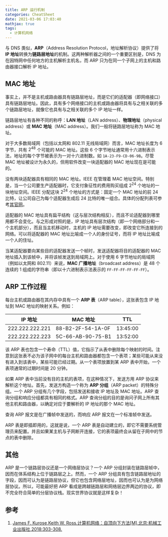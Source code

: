 ```yaml
---
title: ARP 运行机制
categories: CheatSheet
date: 2021-03-06 17:03:40
mathjax: true
tags:
  - 计算机网络
---
```


与 DNS 类似，**ARP**（Address Resolution Protocol，地址解析协议）提供了将 **IP 地址**转换为**链路层地址**的机制。这两种解析器之间的一个重要区别是，DNS 为在因特网中任何地方的主机解析主机名，而 ARP 只为在同一个子网上的主机和路由器接口解析 IP 地址。

<!-- more -->

## MAC 地址

事实上，并不是主机或路由器具有链路层地址，而是它们的适配器（即网络接口）具有链路层地址。因此，具有多个网络接口的主机或路由器将具有与之相关联的多个链路层地址，就像它也具有与之相关联的多个 IP 地址一样。

链路层地址有各种不同的称呼：**LAN 地址**（LAN address）、**物理地址**（physical address）或 **MAC 地址**（MAC address）。我们一般将链路层地址称为 MAC 地址。

对于大多数局域网（包括以太网和 802.11 无线局域网）而言，MAC 地址长度为 6 字节，共有 $2^{48}$ 个可能的 MAC 地址。这些 6 个字节地址通常用十六进制表示法，地址的每个字节被表示为一对十六进制数。如 `1A-23-F9-CD-06-9B`。尽管 MAC 地址被设计为永久的，但用软件改变一块适配器的 MAC 地址现在是可能的。

没有两块适配器具有相同的 MAC 地址。IEEE 在管理着 MAC 地址空间。特别是，当一个公司要生产适配器时，它支付象征性的费用购买组成 $2^{24}$ 个地址的一块地址空间。IEEE 分配这块 $2^{24}$ 个地址的方式是：固定一个 MAC 地址的前 24 比特，让公司自己为每个适配器生成后 24 比特的唯一组合。具体的分配列表可参考[其官网](http://standards-oui.ieee.org/oui/oui.txt)。

适配器的 MAC 地址具有扁平结构（这与层次结构相反），而且不论适配器到哪里用都不会变化。与之形成对照的是，IP 地址具有层次结构（即一个网络部分和一个主机部分），而且当主机移动时，主机的 IP 地址需要改变，即改变它所连接到的网络。可以将适配器的 MAC 地址比喻成一个人的身份证号，而将 IP 地址比喻成一个人的住址。

当某适配器要向某些目的适配器发送一个帧时，发送适配器将目的适配器的 MAC 地址插入到该帧中，并将该帧发送到局域网上。对于使用 6 字节地址的局域网（例如以太网和 802.11）来说，**MAC 广播地址**（broadcast address）是 48 个连续的 1 组成的字符串（即以十六进制表示法表示的 `FF-FF-FF-FF-FF-FF`）。

## ARP 工作过程

每台主机或路由器在其内存中具有一个 **ARP 表**（ARP table），这张表包含 IP 地址到 MAC 地址的映射关系。例如：

IP 地址 | MAC 地址 | TTL
--- | --- | ---
222.222.222.221 | 88-B2-2F-54-1A-0F | 13:45:00
222.222.222.223 | 5C-66-AB-90-75-B1 | 13:52:00

该 ARP 表也包含一个寿命（TTL）值，它指示了从表中删除每个映射的时间。注意到这张表不必为该子网中的每台主机和路由器都包含一个表项；某些可能从来没有进入到该表中，某些可能已经过期。从一个表项放置到某 ARP 表中开始，一个表项通常的过期时间是 20 分钟。

如果 ARP 表中当前没有目的主机的表项，在这种情况下，发送方用 ARP 协议来解析这个地址。首先，发送方构造一个称为 **ARP 分组**（ARP packet）的特殊分组。一个 ARP 分组有几个字段，包括发送和接收 IP 地址及 MAC 地址。ARP 查询分组和响应分组都具有相同的格式。ARP 查询分组的目的是询问子网上所有其他主机和路由器，以确定对应于要解析的 IP 地址的那个 MAC 地址。

查询 ARP 报文是在广播帧中发送的，而响应 ARP 报文在一个标准帧中发送。

ARP 表是即插即用的，这就是说，一个 ARP 表是自动建立的，即它不需要系统管理员来配置。并且如果某主机与子网断开连接，它的表项最终会从留在子网中的节点的表中删除。

## 其他

ARP 是一个链路层协议还是一个网络层协议？一个 ARP 分组封装在链路层帧中，因而在体系结构上位于链路层之上。然而，一个 ARP 分组具有包含链路层地址的字段，因而可认为是链路层协议，但它也包含网络层地址，因而也可认为是为网络层协议。所以，可能最好把 ARP 看成是跨越链路层和网络层边界两边的协议，即不完全符合简单的分层协议栈。现实世界协议就是这样复杂！

## 参考

1. [James F. Kurose,Keith W. Ross.计算机网络：自顶向下方法[M].北京:机械工业出版社,2018:303-308.](https://book.douban.com/subject/30280001/)
